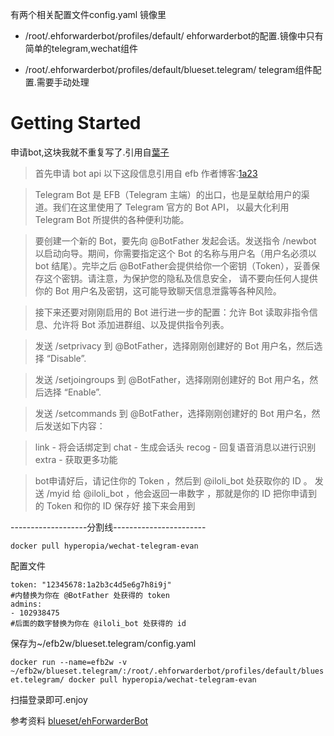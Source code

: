有两个相关配置文件config.yaml
镜像里
- /root/.ehforwarderbot/profiles/default/
    ehforwarderbot的配置.镜像中只有简单的telegram,wechat组件

- /root/.ehforwarderbot/profiles/default/blueset.telegram/
    telegram组件配置.需要手动处理

# Getting Started

申请bot,这块我就不重复写了.引用自[葉子](https://niconiconi.fun/2018/03/17/install-efb-v2/)

>首先申请 bot api
以下这段信息引用自 efb 作者博客:[1a23](https://blog.1a23.com/2017/01/09/EFB-How-to-Send-and-Receive-Messages-from-WeChat-on-Telegram-zh-CN/)

>Telegram Bot 是 EFB（Telegram 主端）的出口，也是呈献给用户的渠道。我们在这里使用了 Telegram 官方的 Bot API，
以最大化利用 Telegram Bot 所提供的各种便利功能。

>要创建一个新的 Bot，要先向 @BotFather 发起会话。发送指令 /newbot 以启动向导。期间，你需要指定这个 Bot 的名称与用户名（用户名必须以 bot 结尾）。完毕之后 @BotFather会提供给你一个密钥（Token），妥善保存这个密钥。请注意，为保护您的隐私及信息安全， 请不要向任何人提供你的 Bot 用户名及密钥，这可能导致聊天信息泄露等各种风险。

>接下来还要对刚刚启用的 Bot 进行进一步的配置：允许 Bot 读取非指令信息、允许将 Bot 添加进群组、以及提供指令列表。

>发送 /setprivacy 到 @BotFather，选择刚刚创建好的 Bot 用户名，然后选择 “Disable”.

>发送 /setjoingroups 到 @BotFather，选择刚刚创建好的 Bot 用户名，然后选择 “Enable”.

>发送 /setcommands 到 @BotFather，选择刚刚创建好的 Bot 用户名，然后发送如下内容：

>link - 将会话绑定到
chat - 生成会话头
recog - 回复语音消息以进行识别
extra - 获取更多功能

>bot申请好后，请记住你的 Token ，然后到 @iloli_bot 处获取你的 ID 。 发送 /myid 给 @iloli_bot ，他会返回一串数字 ，那就是你的 ID
把你申请到的 Token 和你的 ID 保存好 接下来会用到

-------------------分割线-----------------------

`docker pull hyperopia/wechat-telegram-evan`

配置文件
```
token: "12345678:1a2b3c4d5e6g7h8i9j"
#内替换为你在 @BotFather 处获得的 token
admins:
- 102938475
#后面的数字替换为你在 @iloli_bot 处获得的 id
```
保存为~/efb2w/blueset.telegram/config.yaml

`docker run --name=efb2w -v ~/efb2w/blueset.telegram/:/root/.ehforwarderbot/profiles/default/blueset.telegram/ docker pull hyperopia/wechat-telegram-evan`

扫描登录即可.enjoy

参考资料 [blueset/ehForwarderBot](https://github.com/blueset/ehForwarderBot) 
